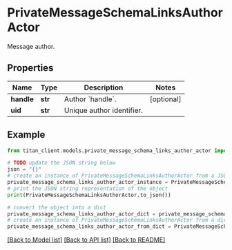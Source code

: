 # PrivateMessageSchemaLinksAuthorActor

Message author.

## Properties

Name | Type | Description | Notes
------------ | ------------- | ------------- | -------------
**handle** | **str** | Author &#x60;handle&#x60;. | [optional] 
**uid** | **str** | Unique author identifier. | 

## Example

```python
from titan_client.models.private_message_schema_links_author_actor import PrivateMessageSchemaLinksAuthorActor

# TODO update the JSON string below
json = "{}"
# create an instance of PrivateMessageSchemaLinksAuthorActor from a JSON string
private_message_schema_links_author_actor_instance = PrivateMessageSchemaLinksAuthorActor.from_json(json)
# print the JSON string representation of the object
print(PrivateMessageSchemaLinksAuthorActor.to_json())

# convert the object into a dict
private_message_schema_links_author_actor_dict = private_message_schema_links_author_actor_instance.to_dict()
# create an instance of PrivateMessageSchemaLinksAuthorActor from a dict
private_message_schema_links_author_actor_from_dict = PrivateMessageSchemaLinksAuthorActor.from_dict(private_message_schema_links_author_actor_dict)
```
[[Back to Model list]](../README.md#documentation-for-models) [[Back to API list]](../README.md#documentation-for-api-endpoints) [[Back to README]](../README.md)


